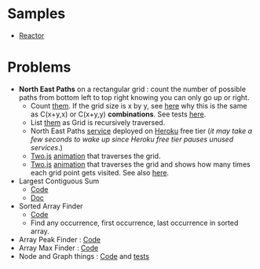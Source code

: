 # Samples
- [Reactor](docs/REACTOR.md)

# Problems
- **North East Paths** on a rectangular grid : count the number of possible paths from bottom left to top right knowing you can only go up or right.
  - Count [them](problems/src/main/java/com/vnet/problems/NorthEastPaths.java). If the grid size is x by y, see [here](docs/north-east-paths.md)
why this is the same as C(x+y,x) or C(x+y,y) **combinations**. See tests [here](problems/src/test/java/com/vnet/problems/NorthEastPathsTest.java).
  - List [them](problems/src/main/java/com/vnet/problems/NEPaths.java) as Grid is recursively traversed.
  - North East Paths [service](http://app137.herokuapp.com/things/paths/?w=3&h=2) deployed on [Heroku](https://www.heroku.com) free tier
(_it may take a few seconds to wake up since Heroku free tier pauses unused services_.)
  - [Two.js](https://two.js.org/) [animation](https://app137.herokuapp.com/north-east-paths.html) that traverses the grid.
  - [Two.js](https://two.js.org/) [animation](https://app137.herokuapp.com/north-east-paths-counters.html) that traverses
  the grid and shows how many times each grid point gets visited. See also [here](docs/north-east-paths.md#how-many-paths-visit-a-given-point-in-the-grid).
- Largest Contiguous Sum
  - [Code](problems/src/main/java/com/vnet/problems/LargestContiguousSum.java)
  - [Doc](docs/largest-contiguous-sum.md)
- Sorted Array Finder
  - [Code](problems/src/main/java/com/vnet/problems/SAFinder.java)
  - Find any occurrence, first occurrence, last occurrence in sorted array.
- Array Peak Finder : [Code](problems/src/main/java/com/vnet/problems/PeakFinder.java)
- Array Max Finder : [Code](problems/src/main/java/com/vnet/problems/MaxFinder.java)
- Node and Graph things : [Code](problems/src/main/java/com/vnet/problems/Node.java) and [tests](problems/src/test/java/com/vnet/problems/NodeTest.java)
